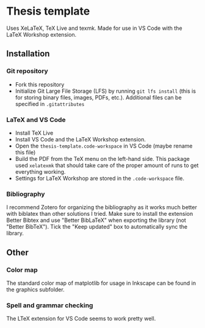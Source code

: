 # Thesis template

Uses XeLaTeX, TeX Live and texmk. Made for use in VS Code with the LaTeX Workshop extension.

## Installation

### Git repository
* Fork this repository
* Initialize Git Large File Storage (LFS) by running `git lfs install` (this is for storing binary files, images, PDFs, etc.). Additional files can be specified in `.gitattributes`


### LaTeX and VS Code
* Install TeX Live
* Install VS Code and the LaTeX Workshop extension.
* Open the `thesis-template.code-workspace` in VS Code (maybe rename this file)
* Build the PDF from the TeX menu on the left-hand side. This package used `xelatexmk` that should take care of the proper amount of runs to get everything working.
* Settings for LaTeX Workshop are stored in the `.code-workspace` file.

### Bibliography
I recommend Zotero for organizing the bibliography as it works much better with biblatex than other solutions I tried. Make sure to install the extension Better Bibtex and use "Better BibLaTeX" when exporting the library (not "Better BibTeX"). Tick the "Keep updated" box to automatically sync the library.

## Other
### Color map
The standard color map of matplotlib for usage in Inkscape can be found in the graphics subfolder.

### Spell and grammar checking
The LTeX extension for VS Code seems to work pretty well.